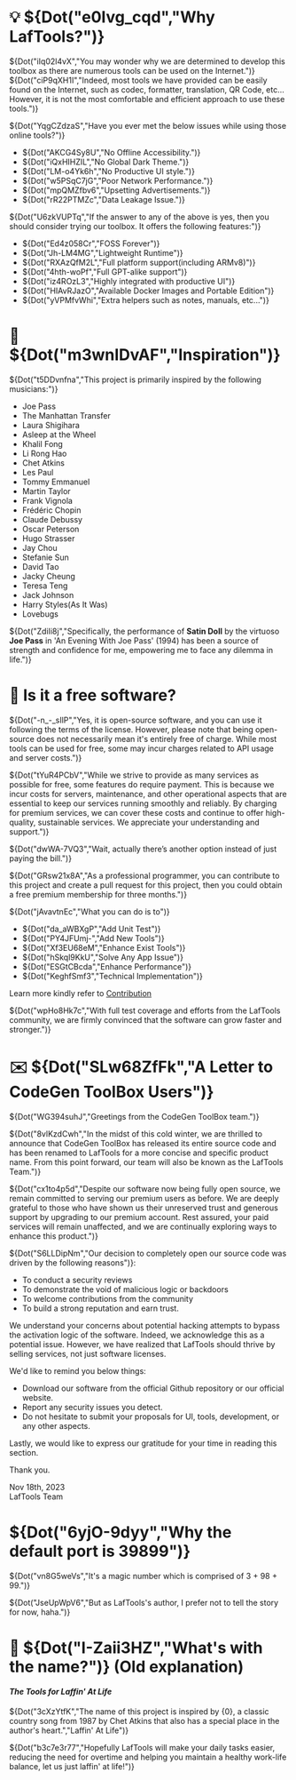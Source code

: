# 💡 ${Dot("e0Ivg_cqd","Why LafTools?")}

${Dot("iIq02l4vX","You may wonder why we are determined to develop this toolbox as there are numerous tools can be used on the Internet.")} ${Dot("ciP9qXH1I","Indeed, most tools we have provided can be easily found on the Internet, such as codec, formatter, translation, QR Code, etc… However, it is not the most comfortable and efficient approach to use these tools.")}

${Dot("YqgCZdzaS","Have you ever met the below issues while using those online tools?")}

- ${Dot("AKCG4Sy8U","No Offline Accessibility.")}
- ${Dot("iQxHIHZIL","No Global Dark Theme.")}
- ${Dot("LM-o4Yk6h","No Productive UI style.")}
- ${Dot("w5PSqC7jG","Poor Network Performance.")}
- ${Dot("mpQMZfbv6","Upsetting Advertisements.")}
- ${Dot("rR22PTMZc","Data Leakage Issue.")}

${Dot("U6zkVUPTq","If the answer to any of the above is yes, then you should consider trying our toolbox. It offers the following features:")}

- ${Dot("Ed4z058Cr","FOSS Forever")}
- ${Dot("Jh-LM4MG","Lightweight Runtime")}
- ${Dot("RXAzQfM2L","Full platform support(including ARMv8)")}
- ${Dot("4hth-woPf","Full GPT-alike support")}
- ${Dot("iz4ROzL3","Highly integrated with productive UI")}
- ${Dot("HIAvRJazO","Available Docker Images and Portable Edition")}
- ${Dot("yVPMfvWhi","Extra helpers such as notes, manuals, etc...")}

# 🎷 ${Dot("m3wnIDvAF","Inspiration")}

${Dot("t5DDvnfna","This project is primarily inspired by the following musicians:")}

- Joe Pass
- The Manhattan Transfer
- Laura Shigihara
- Asleep at the Wheel
- Khalil Fong
- Li Rong Hao
- Chet Atkins
- Les Paul
- Tommy Emmanuel
- Martin Taylor
- Frank Vignola
- Frédéric Chopin
- Claude Debussy
- Oscar Peterson
- Hugo Strasser
- Jay Chou
- Stefanie Sun
- David Tao
- Jacky Cheung
- Teresa Teng
- Jack Johnson
- Harry Styles(As It Was)
- Lovebugs

${Dot("ZdiIi8j","Specifically, the performance of **Satin Doll** by the virtuoso **Joe Pass** in 'An Evening With Joe Pass' (1994) has been a source of strength and confidence for me, empowering me to face any dilemma in life.")}

# 🙋 Is it a free software?

${Dot("-n\_-_sIlP","Yes, it is open-source software, and you can use it following the terms of the license. However, please note that being open-source does not necessarily mean it's entirely free of charge. While most tools can be used for free, some may incur charges related to API usage and server costs.")}

${Dot("tYuR4PCbV","While we strive to provide as many services as possible for free, some features do require payment. This is because we incur costs for servers, maintenance, and other operational aspects that are essential to keep our services running smoothly and reliably. By charging for premium services, we can cover these costs and continue to offer high-quality, sustainable services. We appreciate your understanding and support.")}

${Dot("dwWA-7VQ3","Wait, actually there’s another option instead of just paying the bill.")}

${Dot("GRsw21x8A","As a professional programmer, you can contribute to this project and create a pull request for this project, then you could obtain a free premium membership for three months.")}

${Dot("jAvavtnEc","What you can do is to")}

- ${Dot("da_aWBXgP","Add Unit Test")}
- ${Dot("PY4JFUmj-","Add New Tools")}
- ${Dot("Xf3EU68eM","Enhance Exist Tools")}
- ${Dot("hSkql9KkU","Solve Any App Issue")}
- ${Dot("ESGtCBcda","Enhance Performance")}
- ${Dot("KeghfSmf3","Technical Implementation")}

Learn more kindly refer to [Contribution](CONTRIBUTION.md)

${Dot("wpHo8Hk7c","With full test coverage and efforts from the LafTools community, we are firmly convinced that the software can grow faster and stronger.")}

# ✉️ ${Dot("SLw68ZfFk","A Letter to CodeGen ToolBox Users")}

${Dot("WG394suhJ","Greetings from the CodeGen ToolBox team.")}

${Dot("8vlKzdCwh","In the midst of this cold winter, we are thrilled to announce that CodeGen ToolBox has released its entire source code and has been renamed to LafTools for a more concise and specific product name. From this point forward, our team will also be known as the LafTools Team.")}

${Dot("cx1to4p5d","Despite our software now being fully open source, we remain committed to serving our premium users as before. We are deeply grateful to those who have shown us their unreserved trust and generous support by upgrading to our premium account. Rest assured, your paid services will remain unaffected, and we are continually exploring ways to enhance this product.")}

${Dot("S6LLDipNm","Our decision to completely open our source code was driven by the following reasons")}:

- To conduct a security reviews
- To demonstrate the void of malicious logic or backdoors
- To welcome contributions from the community
- To build a strong reputation and earn trust.

We understand your concerns about potential hacking attempts to bypass the activation logic of the software. Indeed, we acknowledge this as a potential issue. However, we have realized that LafTools should thrive by selling services, not just software licenses.

We'd like to remind you below things:

- Download our software from the official Github repository or our official website.
- Report any security issues you detect.
- Do not hesitate to submit your proposals for UI, tools, development, or any other aspects.

Lastly, we would like to express our gratitude for your time in reading this section.

Thank you.

Nov 18th, 2023  
LafTools Team

# ${Dot("6yjO-9dyy","Why the default port is 39899")}

${Dot("vn8G5weVs","It's a magic number which is comprised of 3 + 98 + 99.")}

${Dot("JseUpWpV6","But as LafTools's author, I prefer not to tell the story for now, haha.")}

# 🌱 ${Dot("I-Zaii3HZ","What's with the name?")} (Old explanation)

#### _The Tools for Laffin' At Life_

${Dot("3cXzYtfK","The name of this project is inspired by {0}, a classic country song from 1987 by Chet Atkins that also has a special place in the author's heart.","Laffin' At Life")}

${Dot("b3c7e3r77","Hopefully LafTools will make your daily tasks easier, reducing the need for overtime and helping you maintain a healthy work-life balance, let us just laffin' at life!")}
